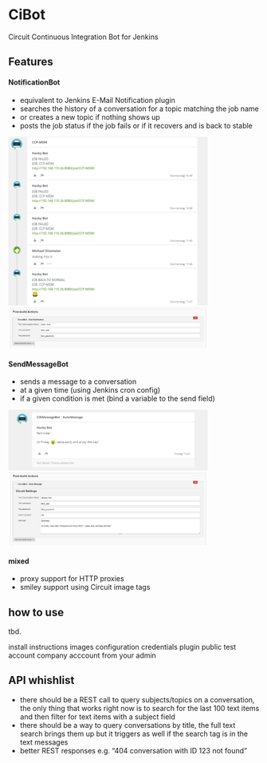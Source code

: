 # CiBot
Circuit Continuous Integration Bot for Jenkins


## Features

#### NotificationBot
- equivalent to Jenkins E-Mail Notification plugin
- searches the history of a conversation for a topic matching the job name
- or creates a new topic if nothing shows up
- posts the job status if the job fails or if it recovers and is back to stable
<p>
  <a href="./doc/NotificationBot.png"><img src="./doc/NotificationBot.png" width="400"></a>
  <a href="./doc/NotificationBotConfig.png"><img src="./doc/NotificationBotConfig.png" width="400"></a>
</p>

#### SendMessageBot
- sends a message to a conversation
- at a given time (using Jenkins cron config)
- if a given condition is met (bind a variable to the send field)
<p>
  <a href="./doc/MessageBot.png"><img src="./doc/MessageBot.png" width="400"></a>
  <a href="./doc/MessageBotConfig.png"><img src="./doc/MessageBotConfig.png" width="400"></a>
</p>

#### mixed
- proxy support for HTTP proxies
- smiley support using Circuit image tags


## how to use
 tbd.
 
install instructions
images
configuration
credentials plugin
public test account
company acccount from your admin

## API whishlist
-	there should be a REST call to query subjects/topics  on a conversation, the only thing that works right now is to search for the last 100 text items and then filter for text items with a subject field
- there should be a way to query conversations by title, the full text search brings them up but it triggers as well if the search tag is in the text messages
-	better REST responses e.g. “404 conversation with ID 123 not found”


